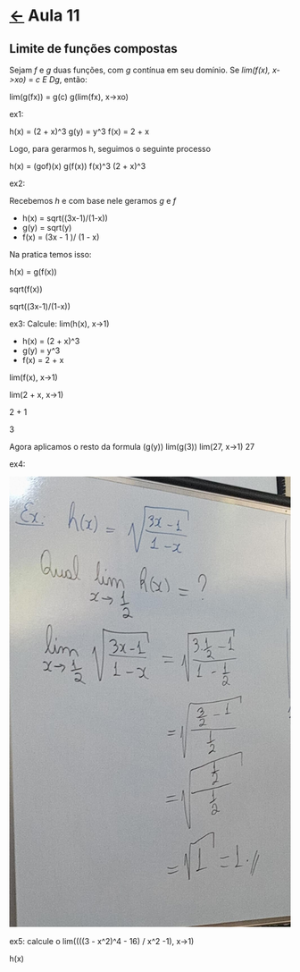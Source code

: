 # [&larr;](../index.md) Aula 11

## Limite de funções compostas

Sejam *f* e *g* duas funções, com *g* contínua em seu domínio. Se *lim(f(x), x->xo)* = *c* *E* *Dg*, então:

lim(g(fx)) = g(c)
g(lim(fx), x->xo)

ex1:

h(x) = (2 + x)^3
g(y) = y^3
f(x) = 2 + x

Logo, para gerarmos h, seguimos o seguinte processo

h(x) = (gof)(x)
    g(f(x))
    f(x)^3
    (2 + x)^3

ex2:

Recebemos *h* e com base nele geramos *g* e *f*

- h(x) = sqrt((3x-1)/(1-x))
- g(y) = sqrt(y)
- f(x) = (3x - 1 )/ (1 - x)

Na pratica temos isso:

h(x) = g(f(x))

sqrt(f(x))

sqrt((3x-1)/(1-x))

ex3: Calcule: lim(h(x), x->1)

- h(x) = (2 + x)^3
- g(y) = y^3
- f(x) = 2 + x

lim(f(x), x->1)

lim(2 + x, x->1)

2 + 1

3

Agora aplicamos o resto da formula (g(y))
lim(g(3))
lim(27, x->1)
27

ex4:

![Calculo](../Images/46.jpeg)

ex5: calcule o lim((((3 - x^2)^4 - 16) / x^2 -1), x->1)

h(x)
